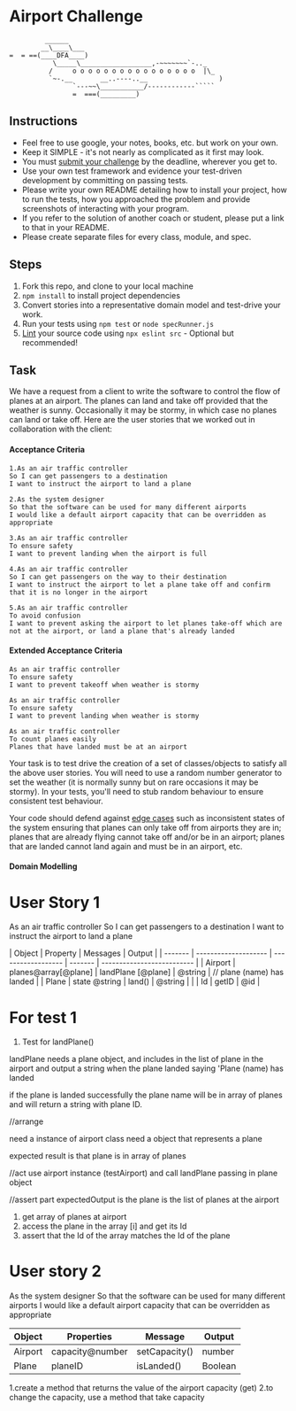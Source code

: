 # Airport Challenge

``````
         ______
        __\____\___
=  = ==(____DFA____)
           \_____\__________________,-~~~~~~~`-.._
          /     o o o o o o o o o o o o o o o o  |\_
          `~-.__       __..----..__                  )
                `---~~\___________/------------`````
                =  ===(_________)

``````

## Instructions

- Feel free to use google, your notes, books, etc. but work on your own.
- Keep it SIMPLE - it's not nearly as complicated as it first may look.
- You must [submit your challenge](https://airtable.com/shrUGm2T8TYCFAmjN) by the deadline, wherever you get to.
- Use your own test framework and evidence your test-driven development by committing on passing tests.
- Please write your own README detailing how to install your project, how to run the tests, how you approached the problem and provide screenshots of interacting with your program.
- If you refer to the solution of another coach or student, please put a link to that in your README.
- Please create separate files for every class, module, and spec.

## Steps

1. Fork this repo, and clone to your local machine
2. `npm install` to install project dependencies
3. Convert stories into a representative domain model and test-drive your work.
4. Run your tests using `npm test` or `node specRunner.js`
5. [Lint](https://eslint.org/docs/user-guide/getting-started) your source code using `npx eslint src` - Optional but recommended!

## Task

We have a request from a client to write the software to control the flow of planes at an airport. The planes can land and take off provided that the weather is sunny. Occasionally it may be stormy, in which case no planes can land or take off. Here are the user stories that we worked out in collaboration with the client:

#### Acceptance Criteria

```
1.As an air traffic controller
So I can get passengers to a destination
I want to instruct the airport to land a plane

2.As the system designer
So that the software can be used for many different airports
I would like a default airport capacity that can be overridden as appropriate

3.As an air traffic controller
To ensure safety
I want to prevent landing when the airport is full

4.As an air traffic controller
So I can get passengers on the way to their destination
I want to instruct the airport to let a plane take off and confirm that it is no longer in the airport

5.As an air traffic controller
To avoid confusion
I want to prevent asking the airport to let planes take-off which are not at the airport, or land a plane that's already landed
```

#### Extended Acceptance Criteria

```
As an air traffic controller
To ensure safety
I want to prevent takeoff when weather is stormy

As an air traffic controller
To ensure safety
I want to prevent landing when weather is stormy

As an air traffic controller
To count planes easily
Planes that have landed must be at an airport
```

Your task is to test drive the creation of a set of classes/objects to satisfy all the above user stories. You will need to use a random number generator to set the weather (it is normally sunny but on rare occasions it may be stormy). In your tests, you'll need to stub random behaviour to ensure consistent test behaviour.

Your code should defend against [edge cases](http://programmers.stackexchange.com/questions/125587/what-are-the-difference-between-an-edge-case-a-corner-case-a-base-case-and-a-b) such as inconsistent states of the system ensuring that planes can only take off from airports they are in; planes that are already flying cannot take off and/or be in an airport; planes that are landed cannot land again and must be in an airport, etc.

#### Domain Modelling

# User Story 1

As an air traffic controller
So I can get passengers to a destination
I want to instruct the airport to land a plane

| Object  | Property             | Messages           | Output  |
| ------- | -------------------- | ------------------ | ------- | -------------------------- |
| Airport | planes@array[@plane] | landPlane [@plane] | @string | // plane (name) has landed |
| Plane   | state @string        | land()             | @string |
|         | Id                   | getID              | @id     |

# For test 1

1. Test for landPlane()

landPlane needs a plane object, and includes in the list of plane in the airport and output a string when the plane landed saying 'Plane (name) has landed

if the plane is landed successfully the plane name will be in array of planes and will return a string with plane ID.

//arrange

need a instance of airport class
need a object that represents a plane

expected result is that plane is in array of planes

//act
use airport instance (testAirport) and call landPlane passing in plane object

//assert part
expectedOutput is the plane is the list of planes at the airport

1. get array of planes at airport
2. access the plane in the array [i] and get its Id
3. assert that the Id of the array matches the Id of the plane

# User story 2

As the system designer
So that the software can be used for many different airports
I would like a default airport capacity that can be overridden as appropriate

| Object  | Properties      | Message       | Output  |
| ------- | --------------- | ------------- | ------- |
| Airport | capacity@number | setCapacity() | number  |
| Plane   | planeID         | isLanded()    | Boolean |

1.create a method that returns the value of the airport capacity (get)
2.to change the capacity, use a method that take capacity
